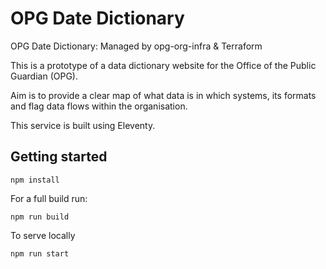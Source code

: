 # OPG Date Dictionary
OPG Date Dictionary: Managed by opg-org-infra &amp; Terraform

This is a prototype of a data dictionary website for the Office of the Public Guardian (OPG).

Aim is to provide a clear map of what data is in which systems, its formats and flag data flows within the organisation.

This service is built using Eleventy.

## Getting started

```npm install```

For a full build run:

```npm run build```

To serve locally

```npm run start```
